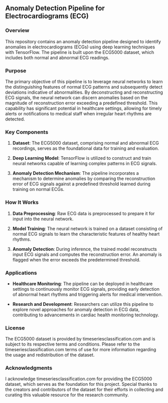 ## Anomaly Detection Pipeline for Electrocardiograms (ECG)

### Overview
This repository contains an anomaly detection pipeline designed to identify anomalies in electrocardiograms (ECGs) using deep learning techniques with TensorFlow. The pipeline is built upon the ECG5000 dataset, which includes both normal and abnormal ECG readings.

### Purpose
The primary objective of this pipeline is to leverage neural networks to learn the distinguishing features of normal ECG patterns and subsequently detect deviations indicative of abnormalities. By deconstructing and reconstructing ECG signals, the neural network can discern anomalies based on the magnitude of reconstruction error exceeding a predefined threshold. This capability has significant potential in healthcare settings, allowing for timely alerts or notifications to medical staff when irregular heart rhythms are detected.

### Key Components
1. **Dataset**: The ECG5000 dataset, comprising normal and abnormal ECG recordings, serves as the foundational data for training and evaluation.
   
2. **Deep Learning Model**: TensorFlow is utilized to construct and train neural networks capable of learning complex patterns in ECG signals.

3. **Anomaly Detection Mechanism**: The pipeline incorporates a mechanism to determine anomalies by comparing the reconstruction error of ECG signals against a predefined threshold learned during training on normal ECGs.

### How It Works
1. **Data Preprocessing**: Raw ECG data is preprocessed to prepare it for input into the neural network.
   
2. **Model Training**: The neural network is trained on a dataset consisting of normal ECG signals to learn the characteristic features of healthy heart rhythms.
   
3. **Anomaly Detection**: During inference, the trained model reconstructs input ECG signals and computes the reconstruction error. An anomaly is flagged when the error exceeds the predetermined threshold.

### Applications
- **Healthcare Monitoring**: The pipeline can be deployed in healthcare settings to continuously monitor ECG signals, providing early detection of abnormal heart rhythms and triggering alerts for medical intervention.
   
- **Research and Development**: Researchers can utilize this pipeline to explore novel approaches for anomaly detection in ECG data, contributing to advancements in cardiac health monitoring technology.





### License
The ECG5000 dataset is provided by timeseriesclassification.com and is subject to its respective terms and conditions. Please refer to the timeseriesclassification.com terms of use for more information regarding the usage and redistribution of the dataset.

### Acknowledgments
I acknowledge timeseriesclassification.com for providing the ECG5000 dataset, which serves as the foundation for this project. Special thanks to the creators and contributors of the dataset for their efforts in collecting and curating this valuable resource for the research community.
